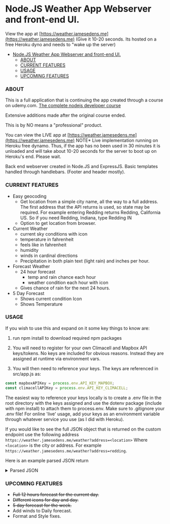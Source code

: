 # Node.JS Weather App Webserver and front-end UI.

View the app at [https://weather.jamesedens.me](https://weather.jamesedens.me)
(Give it 10-20 seconds. Its hosted on a free Heroku dyno and needs to "wake up
the server)

- [Node.JS Weather App Webserver and front-end UI.](#nodejs-weather-app-webserver-and-front-end-ui)
    - [ABOUT](#about)
    - [CURRENT FEATURES](#current-features)
    - [USAGE](#usage)
    - [UPCOMING FEATURES](#upcoming-features)

### ABOUT

This is a full application that is continuing the app created through a course on udemy.com.
[The complete nodejs developer course](https://www.udemy.com/course/the-complete-nodejs-developer-course-2/)

Extensive additions made after the original course ended.

This is by NO means a "professional" product.

You can view the LIVE app at [https://weather.jamesedens.me](https://weather.jamesedens.me)
NOTE\* Live implementation running on Heroku free dynamo. Thus, if the app has no been used in 30 minutes it is unloaded and will take about 10-20 seconds for the server to boot up on Heroku's end. Please wait.

Back end webserver created in Node.JS and ExpressJS. Basic templates handled through handlebars. (Footer and header mostly).

### CURRENT FEATURES

- Easy geocoding
  - Get location from a simple city name, all the way to a full address. The first address that the API returns is used, so state may be required. For example entering Redding returns Redding, California US. So if you need Redding, Indiana, type Redding IN
  - Option to get location from browser.
- Current Weather
  - current sky conditions with icon
  - temperature in fahrenheit
  - feels like in fahrenheit
  - humidity
  - winds in cardinal directions
  - Precipitation in both plain text (light rain) and inches per hour.
- Forecast Weather
  - 24 hour forecast
    - temp and rain chance each hour
    - weather condition each hour with icon
  - Gives chance of rain for the next 24 hours.
- 5 Day Forecast
  - Shows current condition Icon
  - Shows Temperature

### USAGE

If you wish to use this and expand on it some key things to know are:

1. run npm install to download required npm packages

2. You will need to register for your own Climacell and Mapbox API keys/tokens.
   No keys are included for obvious reasons. Instead they are assigned at runtime via environment vars.

3. You will then need to reference your keys. The keys are referenced in
   src/app.js as:

```javascript
const mapboxAPIKey = process.env.API_KEY_MAPBOX;
const climacellAPIKey = process.env.API_KEY_CLIMACELL;
```

The easiest way to reference your keys locally is to create a .env file in the root directory with the keys assigned
and use the dotenv package (include with npm install) to attach them to process.env. Make sure to .gitignore your .env file! For online 'live' usage, add your keys as an environment variable through whatever service you use (as I did with Heroku).

If you would like to see the full JSON object that is returned on the custom endpoint use the following address
`https://weather.jamesedens.me/weather?address=<location>`
Where `<location>` is the city or address. For example `https://weather.jamesedens.me/weather?address=redding`.

Here is an example parsed JSON return

<details>
<summary>Parsed JSON</summary>

```json
{
  "geocode": {
    "type": "Geocode",
    "Latitude": 40.5864,
    "Longitude": -122.3917,
    "Location": "Redding, California, United States"
  },
  "currentForecast": {
    "temp": 38.75,
    "units": "F",
    "windSpeed": 12.58,
    "windUnits": "mph",
    "windDirection": 176.75,
    "precipitation": 0.0433,
    "precipitationUnits": "in/hr",
    "humidity": 83.25,
    "feelsLike": 30.88,
    "cardinalWindHeading": "S",
    "precipitationType": "rain",
    "precipWord": "Light",
    "weatherCode": "rain_light"
  },
  "futureForecast": {
    "hourWeather": [
      {
        "time": "2021-01-27T01:00:00.000Z",
        "temp": "39F",
        "sunrise": "2021-01-27T15:23:21.851Z",
        "sunset": "2021-01-28T01:21:49.074Z",
        "rainChanceAtHour": "60%",
        "weatherCode": "cloudy",
        "dayNight": "night"
      },
      {
        "time": "2021-01-27T02:00:00.000Z",
        "temp": "39F",
        "sunrise": "2021-01-27T15:23:21.851Z",
        "sunset": "2021-01-28T01:21:49.074Z",
        "rainChanceAtHour": "51%",
        "weatherCode": "cloudy",
        "dayNight": "night"
      },
      {
        "time": "2021-01-27T03:00:00.000Z",
        "temp": "38F",
        "sunrise": "2021-01-27T15:23:21.851Z",
        "sunset": "2021-01-28T01:21:49.074Z",
        "rainChanceAtHour": "60%",
        "weatherCode": "cloudy",
        "dayNight": "night"
      },
      {
        "time": "2021-01-27T04:00:00.000Z",
        "temp": "37F",
        "sunrise": "2021-01-27T15:23:21.851Z",
        "sunset": "2021-01-28T01:21:49.074Z",
        "rainChanceAtHour": "100%",
        "weatherCode": "snow_heavy",
        "dayNight": "night"
      },
      {
        "time": "2021-01-27T05:00:00.000Z",
        "temp": "36F",
        "sunrise": "2021-01-27T15:23:21.851Z",
        "sunset": "2021-01-28T01:21:49.074Z",
        "rainChanceAtHour": "100%",
        "weatherCode": "snow_heavy",
        "dayNight": "night"
      },
      {
        "time": "2021-01-27T06:00:00.000Z",
        "temp": "36F",
        "sunrise": "2021-01-27T15:23:21.851Z",
        "sunset": "2021-01-28T01:21:49.074Z",
        "rainChanceAtHour": "100%",
        "weatherCode": "snow_heavy",
        "dayNight": "night"
      },
      {
        "time": "2021-01-27T07:00:00.000Z",
        "temp": "34F",
        "sunrise": "2021-01-27T15:23:21.851Z",
        "sunset": "2021-01-28T01:21:49.074Z",
        "rainChanceAtHour": "100%",
        "weatherCode": "snow_heavy",
        "dayNight": "night"
      },
      {
        "time": "2021-01-27T08:00:00.000Z",
        "temp": "33F",
        "sunrise": "2021-01-27T15:23:21.851Z",
        "sunset": "2021-01-28T01:21:49.074Z",
        "rainChanceAtHour": "100%",
        "weatherCode": "snow_heavy",
        "dayNight": "night"
      },
      {
        "time": "2021-01-27T09:00:00.000Z",
        "temp": "33F",
        "sunrise": "2021-01-27T15:23:21.851Z",
        "sunset": "2021-01-28T01:21:49.074Z",
        "rainChanceAtHour": "100%",
        "weatherCode": "snow_heavy",
        "dayNight": "night"
      },
      {
        "time": "2021-01-27T10:00:00.000Z",
        "temp": "33F",
        "sunrise": "2021-01-27T15:23:21.851Z",
        "sunset": "2021-01-28T01:21:49.074Z",
        "rainChanceAtHour": "90%",
        "weatherCode": "flurries",
        "dayNight": "night"
      },
      {
        "time": "2021-01-27T11:00:00.000Z",
        "temp": "33F",
        "sunrise": "2021-01-27T15:23:21.851Z",
        "sunset": "2021-01-28T01:21:49.074Z",
        "rainChanceAtHour": "70%",
        "weatherCode": "snow_heavy",
        "dayNight": "night"
      },
      {
        "time": "2021-01-27T12:00:00.000Z",
        "temp": "34F",
        "sunrise": "2021-01-27T15:23:21.851Z",
        "sunset": "2021-01-28T01:21:49.074Z",
        "rainChanceAtHour": "70%",
        "weatherCode": "cloudy",
        "dayNight": "night"
      },
      {
        "time": "2021-01-27T13:00:00.000Z",
        "temp": "33F",
        "sunrise": "2021-01-27T15:23:21.851Z",
        "sunset": "2021-01-28T01:21:49.074Z",
        "rainChanceAtHour": "90%",
        "weatherCode": "snow",
        "dayNight": "night"
      },
      {
        "time": "2021-01-27T14:00:00.000Z",
        "temp": "35F",
        "sunrise": "2021-01-27T15:23:21.851Z",
        "sunset": "2021-01-28T01:21:49.074Z",
        "rainChanceAtHour": "80%",
        "weatherCode": "cloudy",
        "dayNight": "night"
      },
      {
        "time": "2021-01-27T15:00:00.000Z",
        "temp": "33F",
        "sunrise": "2021-01-27T15:23:21.851Z",
        "sunset": "2021-01-28T01:21:49.074Z",
        "rainChanceAtHour": "51%",
        "weatherCode": "snow_light",
        "dayNight": "night"
      },
      {
        "time": "2021-01-27T16:00:00.000Z",
        "temp": "33F",
        "sunrise": "2021-01-27T15:23:21.851Z",
        "sunset": "2021-01-28T01:21:49.074Z",
        "rainChanceAtHour": "40%",
        "weatherCode": "cloudy",
        "dayNight": "day"
      },
      {
        "time": "2021-01-27T17:00:00.000Z",
        "temp": "35F",
        "sunrise": "2021-01-27T15:23:21.851Z",
        "sunset": "2021-01-28T01:21:49.074Z",
        "rainChanceAtHour": "21%",
        "weatherCode": "cloudy",
        "dayNight": "day"
      },
      {
        "time": "2021-01-27T18:00:00.000Z",
        "temp": "37F",
        "sunrise": "2021-01-27T15:23:21.851Z",
        "sunset": "2021-01-28T01:21:49.074Z",
        "rainChanceAtHour": "31%",
        "weatherCode": "cloudy",
        "dayNight": "day"
      },
      {
        "time": "2021-01-27T19:00:00.000Z",
        "temp": "45F",
        "sunrise": "2021-01-27T15:23:21.851Z",
        "sunset": "2021-01-28T01:21:49.074Z",
        "rainChanceAtHour": "25%",
        "weatherCode": "cloudy",
        "dayNight": "day"
      },
      {
        "time": "2021-01-27T20:00:00.000Z",
        "temp": "41F",
        "sunrise": "2021-01-27T15:23:21.851Z",
        "sunset": "2021-01-28T01:21:49.074Z",
        "rainChanceAtHour": "50%",
        "weatherCode": "rain_light",
        "dayNight": "day"
      },
      {
        "time": "2021-01-27T21:00:00.000Z",
        "temp": "43F",
        "sunrise": "2021-01-27T15:23:21.851Z",
        "sunset": "2021-01-28T01:21:49.074Z",
        "rainChanceAtHour": "50%",
        "weatherCode": "rain_light",
        "dayNight": "day"
      },
      {
        "time": "2021-01-27T22:00:00.000Z",
        "temp": "44F",
        "sunrise": "2021-01-27T15:23:21.851Z",
        "sunset": "2021-01-28T01:21:49.074Z",
        "rainChanceAtHour": "55%",
        "weatherCode": "drizzle",
        "dayNight": "day"
      },
      {
        "time": "2021-01-27T23:00:00.000Z",
        "temp": "44F",
        "sunrise": "2021-01-27T15:23:21.851Z",
        "sunset": "2021-01-28T01:21:49.074Z",
        "rainChanceAtHour": "55%",
        "weatherCode": "drizzle",
        "dayNight": "day"
      },
      {
        "time": "2021-01-28T00:00:00.000Z",
        "temp": "44F",
        "sunrise": "2021-01-28T15:22:30.213Z",
        "sunset": "2021-01-29T01:23:01.690Z",
        "rainChanceAtHour": "55%",
        "weatherCode": "drizzle",
        "dayNight": "night"
      },
      {
        "time": "2021-01-28T01:00:00.000Z",
        "temp": "44F",
        "sunrise": "2021-01-28T15:22:30.213Z",
        "sunset": "2021-01-29T01:23:01.690Z",
        "rainChanceAtHour": "60%",
        "weatherCode": "drizzle",
        "dayNight": "night"
      },
      {
        "time": "2021-01-28T02:00:00.000Z",
        "temp": "43F",
        "sunrise": "2021-01-28T15:22:30.213Z",
        "sunset": "2021-01-29T01:23:01.690Z",
        "rainChanceAtHour": "60%",
        "weatherCode": "drizzle",
        "dayNight": "night"
      }
    ],
    "rainChanceIn24Hours": 100
  },
  "dailyForecast": {
    "dailyWeather": [
      {
        "time": "2021-01-26",
        "minTemp": "34F",
        "maxTemp": "42F",
        "sunrise": "2021-01-27T15:23:21.851Z",
        "sunset": "2021-01-28T01:21:49.074Z",
        "rainChance": "85%",
        "weatherCode": "snow_heavy",
        "observationDate": "2021-01-26T00:00:00.000Z"
      },
      {
        "time": "2021-01-27",
        "minTemp": "34F",
        "maxTemp": "42F",
        "sunrise": "2021-01-28T15:22:30.213Z",
        "sunset": "2021-01-29T01:23:01.690Z",
        "rainChance": "75%",
        "weatherCode": "rain",
        "observationDate": "2021-01-27T00:00:00.000Z"
      },
      {
        "time": "2021-01-28",
        "minTemp": "34F",
        "maxTemp": "42F",
        "sunrise": "2021-01-29T15:21:36.761Z",
        "sunset": "2021-01-30T01:24:14.480Z",
        "rainChance": "40%",
        "weatherCode": "rain_light",
        "observationDate": "2021-01-28T00:00:00.000Z"
      },
      {
        "time": "2021-01-29",
        "minTemp": "34F",
        "maxTemp": "42F",
        "sunrise": "2021-01-30T15:20:41.531Z",
        "sunset": "2021-01-31T01:25:27.406Z",
        "rainChance": "75%",
        "weatherCode": "rain_light",
        "observationDate": "2021-01-29T00:00:00.000Z"
      },
      {
        "time": "2021-01-30",
        "minTemp": "34F",
        "maxTemp": "42F",
        "sunrise": "2021-01-31T15:19:44.553Z",
        "sunset": "2021-02-01T01:26:40.432Z",
        "rainChance": "45%",
        "weatherCode": "drizzle",
        "observationDate": "2021-01-30T00:00:00.000Z"
      },
      {
        "time": "2021-01-31",
        "minTemp": "34F",
        "maxTemp": "42F",
        "sunrise": "2021-02-01T15:18:45.863Z",
        "sunset": "2021-02-02T01:27:53.524Z",
        "rainChance": "90%",
        "weatherCode": "rain_light",
        "observationDate": "2021-01-31T00:00:00.000Z"
      },
      {
        "time": "2021-02-01",
        "minTemp": "34F",
        "maxTemp": "42F",
        "sunrise": "2021-02-02T15:17:45.495Z",
        "sunset": "2021-02-03T01:29:06.650Z",
        "rainChance": "95%",
        "weatherCode": "flurries",
        "observationDate": "2021-02-01T00:00:00.000Z"
      }
    ]
  }
}
```
</details>

### UPCOMING FEATURES

- ~~Full 12 hours forecast for the current day.~~
- ~~Different icons for day and day.~~
- ~~5 day forecast for the week.~~
- Add winds to Daily forecast.
- Format and Style fixes.
